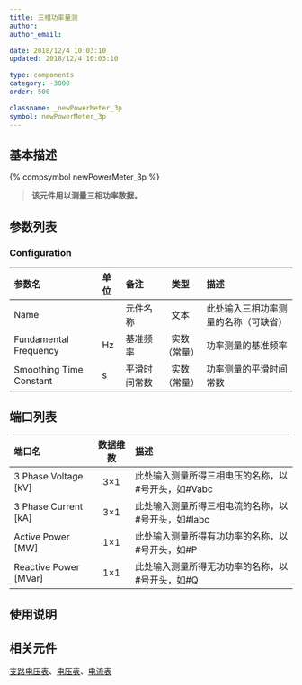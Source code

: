 ```yaml
---
title: 三相功率量测
author: 
author_email:

date: 2018/12/4 10:03:10
updated: 2018/12/4 10:03:10

type: components
category: -3000
order: 500

classname: _newPowerMeter_3p
symbol: newPowerMeter_3p
---
```

## 基本描述
{% compsymbol newPowerMeter_3p %}

> **该元件用以测量三相功率数据。**

## 参数列表
### Configuration
| 参数名 | 单位 | 备注 | 类型 | 描述 |
| :--- | :--- | :--- | :--: | :--- |
| Name |  | 元件名称 | 文本 | 此处输入三相功率测量的名称（可缺省） |
| Fundamental Frequency | Hz | 基准频率 | 实数（常量） | 功率测量的基准频率 |
| Smoothing Time Constant | s | 平滑时间常数 | 实数（常量） | 功率测量的平滑时间常数 |


## 端口列表

| 端口名 | 数据维数 | 描述 |
| :--- | :--:  | :--- |
| 3 Phase Voltage \[kV\] | 3×1 |此处输入测量所得三相电压的名称，以#号开头，如#Vabc |
| 3 Phase Current \[kA\] | 3×1 |此处输入测量所得三相电流的名称，以#号开头，如#Iabc |
| Active Power \[MW\] | 1×1 |此处输入测量所得有功功率的名称，以#号开头，如#P |
| Reactive Power \[MVar\] | 1×1 |此处输入测量所得无功功率的名称，以#号开头，如#Q |

## 使用说明



## 相关元件

[支路电压表](comp_NewBranchVoltageMeter.html)、[电压表](comp_NewVoltageMeter.html)、[电流表](comp_NewCurrentMeter.html)

